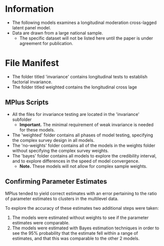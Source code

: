 # Information

- The following models examines a longitudinal moderation cross-lagged latent panel model. 
- Data are drawn from a large national sample.
	- The specific dataset will not be listed here until the paper is under agreement for publication.  

# File Manifest

- The folder titled 'invariance' contains longitudinal tests to establish factorial invariance. 
- The folder titled weighted contains the longitudinal cross lage

## MPlus Scripts

- All the files for invariance testing are located in the 'invariance' subfolder
	- **Important.** The minimal requirement of weak invariance is needed for these models.
- The 'weighted' folder contains all phases of model testing, specifying the complex survey design in all models. 
- The 'no-weights' folder contains all of the models in the weights folder without specifying the complex survey weights. 
- The 'bayes' folder contains all models to explore the credibility interval, and to explore differences in the speed of model convergence. 
	- **Note.** These models will not allow for complex sample weights. 

## Confirming Parameter Estimates

MPlus tended to yield correct estimates with an error pertaining to the ratio of parameter estimates to clusters in the multilevel data. 

To explore the accuracy of these estimates two additional steps were taken:

1. The models were estimated without weights to see if the parameter estimates were comparable. 
2. The models were estimated with Bayes estimation techniques in order to see the 95% probability that the estimate fell within a range of estimates, and that this was comparable to the other 2 models.
